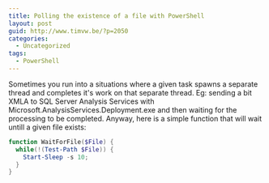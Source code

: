 ```yaml
---
title: Polling the existence of a file with PowerShell
layout: post
guid: http://www.timvw.be/?p=2050
categories:
  - Uncategorized
tags:
  - PowerShell
---
```

Sometimes you run into a situations where a given task spawns a separate thread and completes it's work on that separate thread. Eg: sending a bit XMLA to SQL Server Analysis Services with Microsoft.AnalysisServices.Deployment.exe and then waiting for the processing to be completed. Anyway, here is a simple function that will wait untill a given file exists:

```powershell  
function WaitForFile($File) {
  while(!(Test-Path $File)) {    
    Start-Sleep -s 10;   
  }  
}  
```

